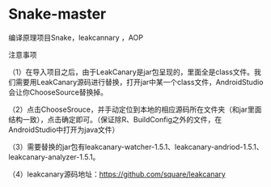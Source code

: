 # Snake-master
编译原理项目Snake，leakcannary ，AOP


注意事项

（1）在导入项目之后，由于LeakCanary是jar包呈现的，里面全是class文件。我们需要用LeakCanary源码进行替换，打开jar中某一个class文件，AndroidStudio会让你ChooseSource替换掉。

（2）点击ChooseSrouce，并手动定位到本地的相应源码所在文件夹（和jar里面结构一致），点击确定即可。（保证除R、BuildConfig之外的文件，在AndroidStudio中打开为java文件）

（3）需要替换的jar包有leakcanary-watcher-1.5.1、leakcanary-andriod-1.5.1、leakcanary-analyzer-1.5.1。

（4）leakcanary源码地址：https://github.com/square/leakcanary
